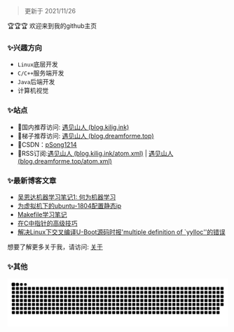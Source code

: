 > 更新于 2021/11/26

:trophy::trophy::trophy:
欢迎来到我的github主页

### ✨兴趣方向

- ``Linux``底层开发
- ``C/C++``服务端开发
- ``Java``后端开发
- 计算机视觉

### ✨站点

- 🎈国内推荐访问: [遇见山人 (blog.kilig.ink)](http://blog.kilig.ink/)
- 🎈梯子推荐访问: [遇见山人 (blog.dreamforme.top)](https://blog.dreamforme.top/)
- 🎈CSDN：[pSong1214](https://blog.csdn.net/weixin_42792088)
- 🎈RSS订阅:[遇见山人 (blog.kilig.ink/atom.xml)](http://blog.kilig.ink/atom.xml) | [遇见山人 (blog.dreamforme.top/atom.xml)](https://blog.dreamforme.top/atom.xml)

### ✨最新博客文章

<!-- BLOG-POST-LIST:START -->
- [吴恩达机器学习笔记1: 何为机器学习](http://1291945816.github.io/2022/01/06/%E5%90%B4%E6%81%A9%E8%BE%BE%E6%9C%BA%E5%99%A8%E5%AD%A6%E4%B9%A0%E7%AC%94%E8%AE%B01-%E4%BD%95%E4%B8%BA%E6%9C%BA%E5%99%A8%E5%AD%A6%E4%B9%A0/)
- [为虚拟机下的ubuntu-1804配置静态ip](http://1291945816.github.io/2022/01/05/%E4%B8%BA%E8%99%9A%E6%8B%9F%E6%9C%BA%E4%B8%8B%E7%9A%84ubuntu-1804%E9%85%8D%E7%BD%AE%E9%9D%99%E6%80%81ip/)
- [Makefile学习笔记](http://1291945816.github.io/2022/01/01/makefile%E5%AD%A6%E4%B9%A0%E7%AC%94%E8%AE%B0/)
- [在C中指针的高级技巧](http://1291945816.github.io/2021/12/10/%E5%9C%A8C%E4%B8%AD%E6%8C%87%E9%92%88%E7%9A%84%E9%AB%98%E7%BA%A7%E6%8A%80%E5%B7%A7/)
- [解决Linux下交叉编译U-Boot源码时报&#39;multiple definition of `yylloc&#39;&#39;的错误](http://1291945816.github.io/2021/12/01/%E8%A7%A3%E5%86%B3Linux%E4%B8%8B%E4%BA%A4%E5%8F%89%E7%BC%96%E8%AF%91U-Boot%E6%BA%90%E7%A0%81%E6%97%B6%E6%8A%A5'multiple%20definition%20of%20%60yylloc''%E7%9A%84%E9%94%99%E8%AF%AF/)
<!-- BLOG-POST-LIST:END -->

想要了解更多关于我，请访问: [关于](http://blog.kilig.ink/about/)

### ✨其他

![](https://raw.githubusercontent.com/1291945816/1291945816/master/assets/github-contribution-grid-snake.svg)              

